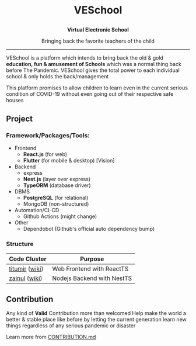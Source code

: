 <h1><p align="center">VESchool</p></h1>
<p align="center"><b>Virtual Electronic School</b></p>
<p align="center">Bringing back the favorite teachers of the child</p>

<hr>

VESchool is a platform which intends to bring back the old & gold **education, fun & amusement of Schools** which was a normal thing back before The Pandemic. VESchool gives the total power to each individual school & only holds the back/management

This platform promises to allow children to learn even in the current serious condition of COVID-19 without even going out of their respective safe houses

## Project

### Framework/Packages/Tools:
  - Frontend 
    - **React.js** (for web)
    - **Flutter** (for mobile & desktop) [Vision]
  - Backend
    - express
    - **Nest.js** (layer over express)
    - **TypeORM** (database driver)
  - DBMS
    - **PostgreSQL** (for relational)
    - MongoDB (non-structured)
  - Automation/CI-CD
    - Github Actions (might change)
  - Other
    - Dependobot (Github's official auto dependency bump)

### Structure

|Code Cluster                                                                                                         |Purpose                         |
|---------------------------------------------------------------------------------------------------------------------|--------------------------------|
| [titumir](https://github.com/KRTirtho/veschool/tree/master/titumir) ([wiki](https://en.wikipedia.org/wiki/Titumir)) | Web Frontend with ReactTS      |
| [zainul](https://github.com/KRTirtho/veschool/tree/master/zainul) ([wiki](https://en.wikipedia.org/wiki/Zainul_Abedin)) | Nodejs Backend with NestTS |


## Contribution

Any kind of **Valid** Contribution more than welcomed
Help make the world a better & stable place like before by letting the current generation learn new things regardless of any serious pandemic or disaster

Learn more from [CONTRIBUTION.md](/CONTRIBUTION.md)
